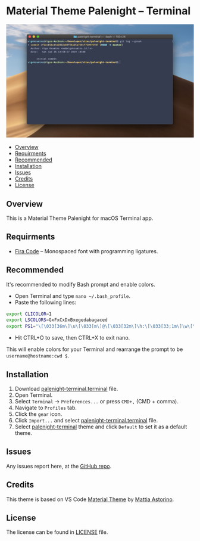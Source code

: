 # Material Theme Palenight – Terminal
![Image](./screenshot.png)

* [Overview](#Overview)
* [Requirments](#Requirments)
* [Recommended](#Recommended)
* [Installation](#Installation)
* [Issues](#Issues)
* [Credits](#Credits)
* [License](#License)

## Overview
This is a Material Theme Palenight for macOS Terminal app.

## Requirments
* [Fira Code](https://github.com/tonsky/FiraCode) – Monospaced font with programming ligatures.

## Recommended
It's recommended to modify Bash prompt and enable colors.

* Open Terminal and type `nano ~/.bash_profile`.
* Paste the following lines:
```bash
export CLICOLOR=1
export LSCOLORS=GxFxCxDxBxegedabagaced
export PS1="\[\033[36m\]\u\[\033[m\]@\[\033[32m\]\h:\[\033[33;1m\]\w\[\033[m\]\$
```
* Hit CTRL+O to save, then CTRL+X to exit nano.

This will enable colors for your Terminal and rearrange the prompt to be `username@hostname:cwd $`.

## Installation
1. Download [palenight-terminal.terminal](./palenight-terminal.terminal) file.
2. Open Terminal.
3. Select `Terminal` -> `Preferences...` or press `CMD+,` (CMD + comma).
4. Navigate to `Profiles` tab.
5. Click the `gear` icon.
6. Click `Import...` and select [palenight-terminal.terminal](./palenight-terminal.terminal) file.
7. Select [palenight-terminal](./palenight-terminal.terminal) theme and click `Default` to set it as a default theme.

## Issues
Any issues report here, at the [GitHub repo](https://github.com/VigoKrumins/palenight-terminal/issues).

## Credits
This theme is based on VS Code [Material Theme](https://github.com/equinusocio/vsc-material-theme) by [Mattia Astorino](https://github.com/equinusocio).

## License
The license can be found in [LICENSE](./LICENSE) file.
